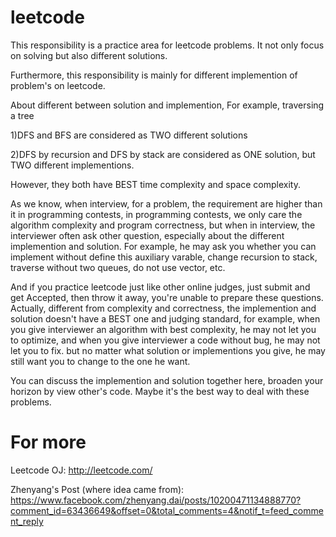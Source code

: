 leetcode
========

This responsibility is a practice area for leetcode problems.
It not only focus on solving but also different solutions.

Furthermore, this responsibility is mainly for different implemention of problem's on leetcode.

About different between solution and implemention, For example, traversing a tree

1)DFS and BFS are considered as TWO different solutions

2)DFS by recursion and DFS by stack are considered as ONE solution, but TWO different implementions.

However, they both have BEST time complexity and space complexity.

As we know, when interview, for a problem, the requirement are higher than it in programming contests, in programming contests, we only care the algorithm complexity and program correctness, but when in interview, the interviewer
often ask other question, especially about the different implemention and solution. For example, he may ask you whether you can
implement without define this auxiliary varable, change recursion to stack, traverse without two queues, do not use vector, etc.

And if you practice leetcode just like other online judges, just submit and get Accepted, then throw it away, you're unable
to prepare these questions. Actually, different from complexity and correctness,
the implemention and solution doesn't have a BEST one and judging standard, for example, when you give interviewer an algorithm
with best complexity, he may not let you to optimize, and when you give interviewer a code without bug, he may not let you to fix.
but no matter what solution or implementions you give, he may still want you to change to the one he want.

You can discuss the implemention and solution together here, broaden your horizon by view other's code. Maybe it's the best way
to deal with these problems.



For more
========
Leetcode OJ:
http://leetcode.com/

Zhenyang's Post (where idea came from):
https://www.facebook.com/zhenyang.dai/posts/10200471134888770?comment_id=63436649&offset=0&total_comments=4&notif_t=feed_comment_reply

